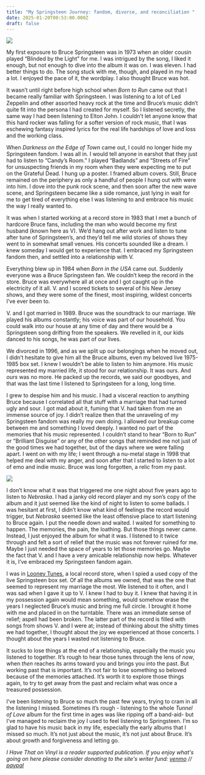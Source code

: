 ```yaml
---
title: "My Springsteen Journey: fandom, divorce, and reconciliation "
date: 2025-01-20T00:53:00.000Z
draft: false
---
```

![](/images/upload/img_7789.jpg)

My first exposure to Bruce Springsteen was in 1973 when an older cousin played “Blinded by the Light” for me. I was intrigued by the song, I liked it enough, but not enough to dive into the album it was on. I was eleven. I had better things to do. The song stuck with me, though, and played in my head a lot. I enjoyed the pace of it, the wordplay. I also thought Bruce was hot. 

It wasn’t until right before high school when *Born to Run* came out that I became really familiar with Springsteen. I was listening to a lot of Led Zeppelin and other assorted heavy rock at the time and Bruce’s music didn’t quite fit into the persona I had created for myself. So I listened secretly, the same way I had been listening to Elton John. I couldn’t let anyone know that this hard rocker was falling for a softer version of rock music, that I was eschewing fantasy inspired lyrics for the real life hardships of love and loss and the working class. 

When *Darkness on the Edge of Town* came out, I could no longer hide my Springsteen fandom. I was all in. I would tell anyone in earshot that they just had to listen to “Candy’s Room.” I played “Badlands” and “Streets of Fire” for unsuspecting friends in my room when they were expecting me to put on the Grateful Dead. I hung up a poster. I framed album covers. Still, Bruce remained on the periphery as only a handful of people I hung out with were into him. I dove into the punk rock scene, and then soon after the new wave scene, and Springsteen became like a side romance, just lying in wait for me to get tired of everything else I was listening to and embrace his music the way I really wanted to.

It was when I started working at a record store in 1983 that I met a bunch of hardcore Bruce fans, including the man who would become my first husband (known here as V). We’d hang out after work and listen to tune after tune of Springsteen’s, and they’d tell me wild stories of shows they went to in somewhat small venues. His concerts sounded like a dream. I knew someday I would get to experience that. I embraced my Springsteen fandom then, and settled into a relationship with V. 

Everything blew up in 1984 when *Born in the USA* came out. Suddenly everyone was a Bruce Springsteen fan. We couldn’t keep the record in the store. Bruce was everywhere all at once and I got caught up in the electricity of it all. V. and I scored tickets to several of his New Jersey shows, and they were some of the finest, most inspiring, wildest concerts I’ve ever been to. 

V. and I got married in 1989. Bruce was the soundtrack to our marriage. We played his albums constantly; his voice was part of our household. You could walk into our house at any time of day and there would be a Springsteen song drifting from the speakers. We revelled in it, our kids danced to his songs, he was part of our lives.

We divorced in 1996, and as we split up our belongings when he moved out, I didn’t hesitate to give him all the Bruce albums, even my beloved live 1975-1985 box set. I knew I wouldn’t be able to listen to him anymore. His music represented my married life, it stood for our relationship. It was ours. And *ours* was no more. He packed up the records, we said our goodbyes, and that was the last time I listened to Springsteen for a long, long time.

I grew to despise him and his music. I had a visceral reaction to anything Bruce because I correlated all that stuff with a marriage that had turned ugly and sour. I got mad about it, fuming that V. had taken from me an immense source of joy. I didn’t realize then that the unraveling of my Springsteen fandom was really my own doing. I allowed our breakup come between me and something I loved deeply. I wanted no part of the memories that his music represented. I couldn’t stand to hear “Born to Run” or “Brilliant Disguise” or any of the other songs that reminded me not just of the good times we had together, but of the days where we were falling apart. I went on with my life; I went through a nu-metal stage in 1998 that helped me deal with my anger, and soon after that I started to listen to a lot of emo and indie music. Bruce was long forgotten, a relic from my past.

![](/images/upload/img_8092.jpg)

I don’t know what it was that triggered me one night about five years ago to listen to *Nebraska*. I had a janky old record player and my son’s copy of the album and it just seemed like the kind of night to listen to some ballads. I was hesitant at first, I didn’t know what kind of feelings the record would trigger, but *Nebraska* seemed like the least offensive place to start listening to Bruce again. I put the needle down and waited. I waited for something to happen. The memories, the pain, the loathing. But those things never came. Instead, I just enjoyed the album for what it was. I listened to it twice through and felt a sort of relief that the music was not forever ruined for me. Maybe I just needed the space of years to let those memories go. Maybe the fact that V. and I have a very amicable relationship now helps. Whatever it is, I’ve embraced my Springsteen fandom again.

I was in [Looney Tunes](https://www.looneytuneslongisland.com/), a local record store, when I spied a used copy of the live Springsteen box set. Of all the albums we owned, that was the one that seemed to represent my marriage the most. We listened to it often, and I was sad when I gave it up to V. I knew I had to buy it. I knew that having it in my possession again would mean something, would somehow erase the years I neglected Bruce’s music and bring me full circle. I brought it home with me and placed in on the turntable. There was an immediate sense of relief; aspell had been broken. The latter part of the record is filled with songs from shows V. and I were at; instead of thinking about the shitty times we had together, I thought about the joy we experienced at those concerts. I thought about the years I wasted not listening to Bruce.

It sucks to lose things at the end of a relationship, especially the music you listened to together. It’s rough to hear those tunes through the lens of *now*, when *then* reaches its arms toward you and brings you into the past. But working past that is important. It’s not fair to lose something so beloved because of the memories attached. It’s worth it to explore those things again, to try to get away from the past and reclaim what was once a treasured possession.

I’ve been listening to Bruce so much the past few years, trying to cram in all the listening I missed. Sometimes it’s rough - listening to the whole *Tunnel of Love* album for the first time in ages was like ripping off a band-aid- but I’ve managed to reclaim the joy I used to feel listening to Springsteen. I’m so glad to have his music back in my life, especially the early albums that I missed so much. It’s not just about the music, it’s not just about Bruce. It’s about growth and forgiveness and letting go.

*I Have That on Vinyl is a reader supported publication. If you enjoy what's going on here please consider donating to the site's writer fund: [venmo](<>) // [paypal](<>)*
